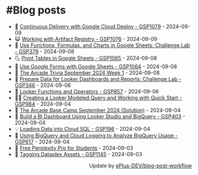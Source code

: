 # #Blog posts
<!-- BLOG-POST-LIST:START -->
- 🧰 [Continuous Delivery with Google Cloud Deploy - GSP1079](https://eplus.dev/continuous-delivery-with-google-cloud-deploy-gsp1079) - 2024-09-09
- 😺 [Working with Artifact Registry - GSP1076](https://eplus.dev/working-with-artifact-registry-gsp1076) - 2024-09-09
- 🗽 [Use Functions, Formulas, and Charts in Google Sheets: Challenge Lab - GSP379](https://eplus.dev/use-functions-formulas-and-charts-in-google-sheets-challenge-lab-gsp379) - 2024-09-08
- 🌜 [Pivot Tables in Google Sheets - GSP1065](https://eplus.dev/pivot-tables-in-google-sheets-gsp1065) - 2024-09-08
- 📝 [Use Google Forms with Google Sheets - GSP1064](https://eplus.dev/use-google-forms-with-google-sheets-gsp1064) - 2024-09-08
- 🚀 [The Arcade Trivia September 2024 Week 1](https://eplus.dev/the-arcade-trivia-september-2024-week-1) - 2024-09-08
- 💼 [Prepare Data for Looker Dashboards and Reports: Challenge Lab - GSP346](https://eplus.dev/prepare-data-for-looker-dashboards-and-reports-challenge-lab-gsp346) - 2024-09-06
- 🦣 [Looker Functions and Operators - GSP857](https://eplus.dev/looker-functions-and-operators-gsp857) - 2024-09-06
- 👨‍🏫 [Creating a Looker Modeled Query and Working with Quick Start - GSP984](https://eplus.dev/creating-a-looker-modeled-query-and-working-with-quick-start-gsp984) - 2024-09-04
- 🔭 [The Arcade Base Camp September 2024 &lpar;Solution&rpar;](https://eplus.dev/the-arcade-base-camp-september-2024-solution) - 2024-09-04
- 🤡 [Build a BI Dashboard Using Looker Studio and BigQuery - GSP403](https://eplus.dev/build-a-bi-dashboard-using-looker-studio-and-bigquery-gsp403) - 2024-09-04
- 💡 [Loading Data into Cloud SQL - GSP196](https://eplus.dev/loading-data-into-cloud-sql-gsp196) - 2024-09-04
- 🦣 [Using BigQuery and Cloud Logging to Analyze BigQuery Usage - GSP617](https://eplus.dev/using-bigquery-and-cloud-logging-to-analyze-bigquery-usage-gsp617) - 2024-09-04
- 💪 [Free Perplexity Pro for Students](https://eplus.dev/free-perplexity-pro-for-students) - 2024-09-03
- 🤡 [Tagging Dataplex Assets - GSP1145](https://eplus.dev/tagging-dataplex-assets-gsp1145) - 2024-09-03<!-- BLOG-POST-LIST:END -->
<div align="right">
  Update by <a target="_blank"
    href="https://github.com/ePlus-DEV/blog-post-workflow">ePlus-DEV/blog-post-workflow</a>
</div>
